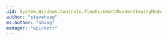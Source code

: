 ```yaml
---
uid: System.Windows.Controls.FlowDocumentReaderViewingMode
author: "stevehoag"
ms.author: "shoag"
manager: "wpickett"
---
```

